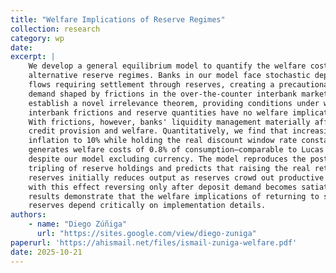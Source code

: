 ```yaml
---
title: "Welfare Implications of Reserve Regimes"
collection: research
category: wp
date: 
excerpt: |
    We develop a general equilibrium model to quantify the welfare costs of
    alternative reserve regimes. Banks in our model face stochastic deposit
    flows requiring settlement through reserves, creating a precautionary
    demand shaped by frictions in the over-the-counter interbank market. We
    establish a novel irrelevance theorem, providing conditions under which
    interbank frictions and reserve quantities have no welfare implications.
    With frictions, however, banks' liquidity management materially affects
    credit provision and welfare. Quantitatively, we find that increasing
    inflation to 10% while holding the real discount window rate constant
    generates welfare costs of 0.8% of consumption—comparable to Lucas (2000)
    despite our model excluding currency. The model reproduces the post-2008
    tripling of reserve holdings and predicts that raising the real return on
    reserves initially reduces output as reserves crowd out productive loans,
    with this effect reversing only after deposit demand becomes satiated. Our
    results demonstrate that the welfare implications of returning to scarce
    reserves depend critically on implementation details.
authors: 
    - name: "Diego Zúñiga"
      url: "https://sites.google.com/view/diego-zuniga"
paperurl: 'https://ahismail.net/files/ismail-zuniga-welfare.pdf'
date: 2025-10-21
---
```



<!-- \author{Ali Haider Ismail\thanks{University of California, Los Angeles}\and Diego Z\'{u}\~{n}iga \thanks{Bank of Canada}} -->
